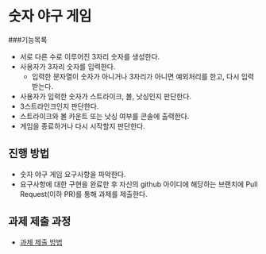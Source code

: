 # 숫자 야구 게임
###기능목록
* 서로 다른 수로 이루어진 3자리 숫자를 생성한다.
* 사용자가 3자리 숫자를 입력한다.
  * 입력한 문자열이 숫자가 아니거나 3자리가 아니면 예외처리를 한고, 다시 입력받는다.
* 사용자가 입력한 숫자가 스트라이크, 볼, 낫싱인지 판단한다.
* 3스트라인크인지 판단한다.
* 스트라이크와 볼 카운트 또는 낫싱 여부를 콘솔에 출력한다.
* 게임을 종료하거나 다시 시작할지 판단한다.

## 진행 방법
* 숫자 야구 게임 요구사항을 파악한다.
* 요구사항에 대한 구현을 완료한 후 자신의 github 아이디에 해당하는 브랜치에 Pull Request(이하 PR)를 통해 과제를 제출한다.

## 과제 제출 과정
* [과제 제출 방법](https://github.com/next-step/nextstep-docs/tree/master/precourse)

